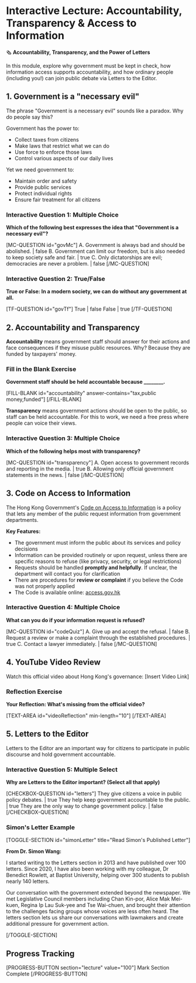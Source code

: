 # Interactive Lecture: Accountability, Transparency & Access to Information

🗞️ **Accountability, Transparency, and the Power of Letters**

In this module, explore why government must be kept in check, how information access supports accountability, and how ordinary people (including you!) can join public debate via Letters to the Editor.

## 1. Government is a "necessary evil"

The phrase "Government is a necessary evil" sounds like a paradox. Why do people say this?

Government has the power to:
- Collect taxes from citizens
- Make laws that restrict what we can do
- Use force to enforce those laws
- Control various aspects of our daily lives

Yet we need government to:
- Maintain order and safety
- Provide public services
- Protect individual rights
- Ensure fair treatment for all citizens

### Interactive Question 1: Multiple Choice
**Which of the following best expresses the idea that "Government is a necessary evil"?**

[MC-QUESTION id="govMc"]
A. Government is always bad and should be abolished. | false
B. Government can limit our freedom, but is also needed to keep society safe and fair. | true
C. Only dictatorships are evil; democracies are never a problem. | false
[/MC-QUESTION]

### Interactive Question 2: True/False
**True or False: In a modern society, we can do without any government at all.**

[TF-QUESTION id="govTf"]
True | false
False | true
[/TF-QUESTION]

## 2. Accountability and Transparency

**Accountability** means government staff should answer for their actions and face consequences if they misuse public resources. Why? Because they are funded by taxpayers' money.

### Fill in the Blank Exercise
**Government staff should be held accountable because ________.**

[FILL-BLANK id="accountability" answer-contains="tax,public money,funded"]
[/FILL-BLANK]

**Transparency** means government actions should be open to the public, so staff can be held accountable. For this to work, we need a free press where people can voice their views.

### Interactive Question 3: Multiple Choice
**Which of the following helps most with transparency?**

[MC-QUESTION id="transparency"]
A. Open access to government records and reporting in the media. | true
B. Allowing only official government statements in the news. | false
[/MC-QUESTION]

## 3. Code on Access to Information

The Hong Kong Government's [Code on Access to Information](https://www.access.gov.hk/en/codeonacctoinfo/index.html) is a policy that lets any member of the public request information from government departments.

**Key Features:**
- The government must inform the public about its services and policy decisions
- Information can be provided routinely or upon request, unless there are specific reasons to refuse (like privacy, security, or legal restrictions)
- Requests should be handled **promptly and helpfully**. If unclear, the department will contact you for clarification
- There are procedures for **review or complaint** if you believe the Code was not properly applied
- The Code is available online: [access.gov.hk](http://www.access.gov.hk)

### Interactive Question 4: Multiple Choice
**What can you do if your information request is refused?**

[MC-QUESTION id="codeQuiz"]
A. Give up and accept the refusal. | false
B. Request a review or make a complaint through the established procedures. | true
C. Contact a lawyer immediately. | false
[/MC-QUESTION]

## 4. YouTube Video Review

Watch this official video about Hong Kong's governance: [Insert Video Link]

### Reflection Exercise
**Your Reflection: What's missing from the official video?**

[TEXT-AREA id="videoReflection" min-length="10"]
[/TEXT-AREA]

## 5. Letters to the Editor

Letters to the Editor are an important way for citizens to participate in public discourse and hold government accountable.

### Interactive Question 5: Multiple Select
**Why are Letters to the Editor important? (Select all that apply)**

[CHECKBOX-QUESTION id="letters"]
They give citizens a voice in public policy debates. | true
They help keep government accountable to the public. | true
They are the only way to change government policy. | false
[/CHECKBOX-QUESTION]

### Simon's Letter Example

[TOGGLE-SECTION id="simonLetter" title="Read Simon's Published Letter"]

**From Dr. Simon Wang:**

I started writing to the Letters section in 2013 and have published over 100 letters. Since 2020, I have also been working with my colleague, Dr Benedict Rowlett, at Baptist University, helping over 300 students to publish nearly 140 letters.

Our conversation with the government extended beyond the newspaper. We met Legislative Council members including Chan Kin-por, Alice Mak Mei-kuen, Regina Ip Lau Suk-yee and Tse Wai-chuen, and brought their attention to the challenges facing groups whose voices are less often heard. The letters section lets us share our conversations with lawmakers and create additional pressure for government action.

[/TOGGLE-SECTION]

## Progress Tracking

[PROGRESS-BUTTON section="lecture" value="100"]
Mark Section Complete
[/PROGRESS-BUTTON]
